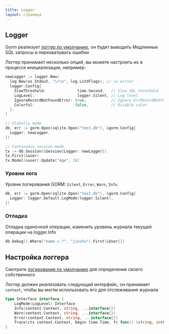 ```yaml
---
title: Logger
layout: страница
---
```


## Logger

Gorm реализует [логгер по умолчанию](https://github.com/go-gorm/gorm/blob/master/logger/logger.go), он будет выводить Медленные SQL запросы и перехватывать ошибки

Логгер принимает несколько опций, вы можете настроить их в процессе инициализации, например:

```go
newLogger := logger.New(
  log.New(os.Stdout, "\r\n", log.LstdFlags), // io writer
  logger.Config{
    SlowThreshold:              time.Second,   // Slow SQL threshold
    LogLevel:                   logger.Silent, // Log level
    IgnoreRecordNotFoundError: true,           // Ignore ErrRecordNotFound error for logger
    Colorful:                  false,          // Disable color
  },
)

// Globally mode
db, err := gorm.Open(sqlite.Open("test.db"), &gorm.Config{
  Logger: newLogger,
})

// Continuous session mode
tx := db.Session(&Session{Logger: newLogger})
tx.First(&user)
tx.Model(&user).Update("Age", 18)
```

### Уровни лога

Уровни логирования GORM: `Silent`, `Error`, `Warn`, `Info`

```go
db, err := gorm.Open(sqlite.Open("test.db"), &gorm.Config{
  Logger: logger.Default.LogMode(logger.Silent),
})
```

### Отладка

Отладка одиночной операции, изменить уровень журнала текущей операции на logger.Info

```go
db.Debug().Where("name = ?", "jinzhu").First(&User{})
```

## Настройка логгера

Смотрите [ логирование по умолчанию](https://github.com/go-gorm/gorm/blob/master/logger/logger.go) для определения своего собственного

Логгер должен реализовать следующий интерфейс, он принимает `context`, чтобы вы могли использовать его для отслеживания журнала

```go
type Interface interface {
    LogMode(LogLevel) Interface
    Info(context.Context, string, ...interface{})
    Warn(context.Context, string, ...interface{})
    Error(context.Context, string, ...interface{})
    Trace(ctx context.Context, begin time.Time, fc func() (string, int64), err error)
}
```
